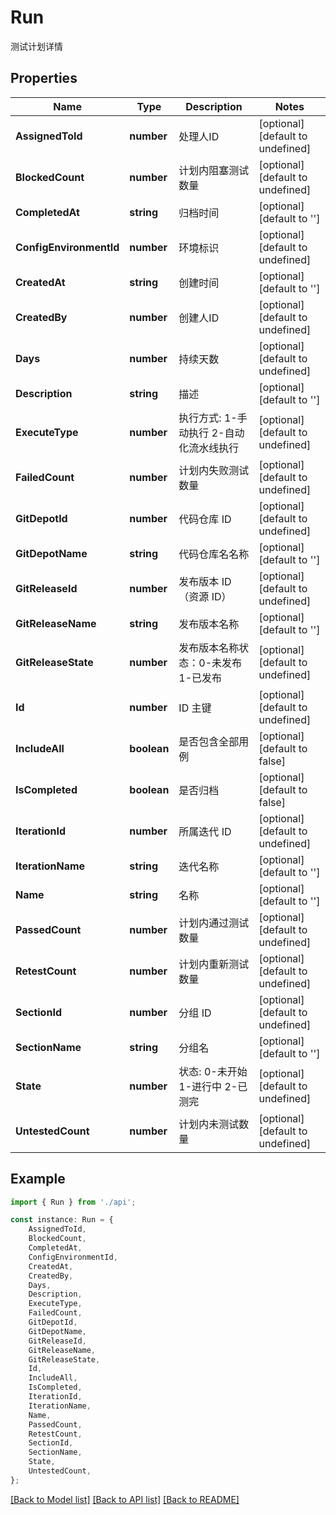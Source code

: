 # Run

测试计划详情

## Properties

Name | Type | Description | Notes
------------ | ------------- | ------------- | -------------
**AssignedToId** | **number** | 处理人ID | [optional] [default to undefined]
**BlockedCount** | **number** | 计划内阻塞测试数量 | [optional] [default to undefined]
**CompletedAt** | **string** | 归档时间 | [optional] [default to '']
**ConfigEnvironmentId** | **number** | 环境标识 | [optional] [default to undefined]
**CreatedAt** | **string** | 创建时间 | [optional] [default to '']
**CreatedBy** | **number** | 创建人ID | [optional] [default to undefined]
**Days** | **number** | 持续天数 | [optional] [default to undefined]
**Description** | **string** | 描述 | [optional] [default to '']
**ExecuteType** | **number** | 执行方式: 1-手动执行 2-自动化流水线执行 | [optional] [default to undefined]
**FailedCount** | **number** | 计划内失败测试数量 | [optional] [default to undefined]
**GitDepotId** | **number** | 代码仓库 ID | [optional] [default to undefined]
**GitDepotName** | **string** | 代码仓库名名称 | [optional] [default to '']
**GitReleaseId** | **number** | 发布版本 ID（资源 ID） | [optional] [default to undefined]
**GitReleaseName** | **string** | 发布版本名称 | [optional] [default to '']
**GitReleaseState** | **number** | 发布版本名称状态：0-未发布 1-已发布 | [optional] [default to undefined]
**Id** | **number** | ID 主键 | [optional] [default to undefined]
**IncludeAll** | **boolean** | 是否包含全部用例 | [optional] [default to false]
**IsCompleted** | **boolean** | 是否归档 | [optional] [default to false]
**IterationId** | **number** | 所属迭代 ID | [optional] [default to undefined]
**IterationName** | **string** | 迭代名称 | [optional] [default to '']
**Name** | **string** | 名称 | [optional] [default to '']
**PassedCount** | **number** | 计划内通过测试数量 | [optional] [default to undefined]
**RetestCount** | **number** | 计划内重新测试数量 | [optional] [default to undefined]
**SectionId** | **number** | 分组 ID | [optional] [default to undefined]
**SectionName** | **string** | 分组名 | [optional] [default to '']
**State** | **number** | 状态: 0-未开始 1-进行中 2-已测完 | [optional] [default to undefined]
**UntestedCount** | **number** | 计划内未测试数量 | [optional] [default to undefined]

## Example

```typescript
import { Run } from './api';

const instance: Run = {
    AssignedToId,
    BlockedCount,
    CompletedAt,
    ConfigEnvironmentId,
    CreatedAt,
    CreatedBy,
    Days,
    Description,
    ExecuteType,
    FailedCount,
    GitDepotId,
    GitDepotName,
    GitReleaseId,
    GitReleaseName,
    GitReleaseState,
    Id,
    IncludeAll,
    IsCompleted,
    IterationId,
    IterationName,
    Name,
    PassedCount,
    RetestCount,
    SectionId,
    SectionName,
    State,
    UntestedCount,
};
```

[[Back to Model list]](../README.md#documentation-for-models) [[Back to API list]](../README.md#documentation-for-api-endpoints) [[Back to README]](../README.md)
